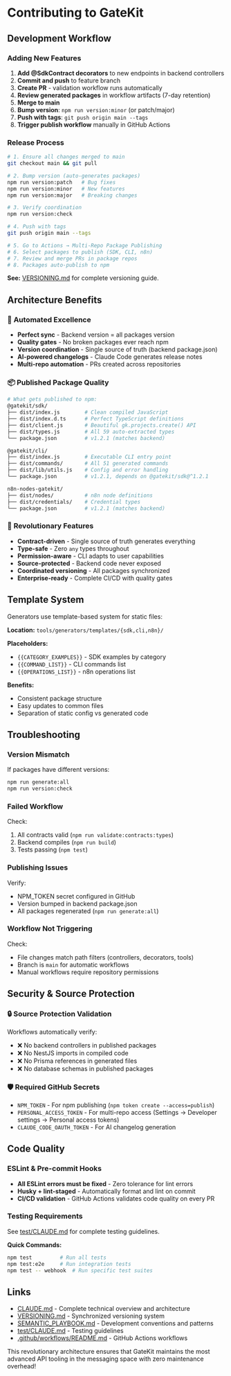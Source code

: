 # Contributing to GateKit

## Development Workflow

### Adding New Features

1. **Add @SdkContract decorators** to new endpoints in backend controllers
2. **Commit and push** to feature branch
3. **Create PR** - validation workflow runs automatically
4. **Review generated packages** in workflow artifacts (7-day retention)
5. **Merge to main**
6. **Bump version**: `npm run version:minor` (or patch/major)
7. **Push with tags**: `git push origin main --tags`
8. **Trigger publish workflow** manually in GitHub Actions

### Release Process

```bash
# 1. Ensure all changes merged to main
git checkout main && git pull

# 2. Bump version (auto-generates packages)
npm run version:patch   # Bug fixes
npm run version:minor   # New features
npm run version:major   # Breaking changes

# 3. Verify coordination
npm run version:check

# 4. Push with tags
git push origin main --tags

# 5. Go to Actions → Multi-Repo Package Publishing
# 6. Select packages to publish (SDK, CLI, n8n)
# 7. Review and merge PRs in package repos
# 8. Packages auto-publish to npm
```

**See:** [VERSIONING.md](./VERSIONING.md) for complete versioning guide.

## Architecture Benefits

### 🚀 **Automated Excellence**

- **Perfect sync** - Backend version = all packages version
- **Quality gates** - No broken packages ever reach npm
- **Version coordination** - Single source of truth (backend package.json)
- **AI-powered changelogs** - Claude Code generates release notes
- **Multi-repo automation** - PRs created across repositories

### 📦 **Published Package Quality**

```bash
# What gets published to npm:
@gatekit/sdk/
├── dist/index.js        # Clean compiled JavaScript
├── dist/index.d.ts      # Perfect TypeScript definitions
├── dist/client.js       # Beautiful gk.projects.create() API
├── dist/types.js        # All 59 auto-extracted types
└── package.json         # v1.2.1 (matches backend)

@gatekit/cli/
├── dist/index.js        # Executable CLI entry point
├── dist/commands/       # All 51 generated commands
├── dist/lib/utils.js    # Config and error handling
└── package.json         # v1.2.1, depends on @gatekit/sdk@^1.2.1

n8n-nodes-gatekit/
├── dist/nodes/          # n8n node definitions
├── dist/credentials/    # Credential types
└── package.json         # v1.2.1 (matches backend)
```

### 🎯 **Revolutionary Features**

- **Contract-driven** - Single source of truth generates everything
- **Type-safe** - Zero `any` types throughout
- **Permission-aware** - CLI adapts to user capabilities
- **Source-protected** - Backend code never exposed
- **Coordinated versioning** - All packages synchronized
- **Enterprise-ready** - Complete CI/CD with quality gates

## Template System

Generators use template-based system for static files:

**Location:** `tools/generators/templates/{sdk,cli,n8n}/`

**Placeholders:**

- `{{CATEGORY_EXAMPLES}}` - SDK examples by category
- `{{COMMAND_LIST}}` - CLI commands list
- `{{OPERATIONS_LIST}}` - n8n operations list

**Benefits:**

- Consistent package structure
- Easy updates to common files
- Separation of static config vs generated code

## Troubleshooting

### Version Mismatch

If packages have different versions:

```bash
npm run generate:all
npm run version:check
```

### Failed Workflow

Check:

1. All contracts valid (`npm run validate:contracts:types`)
2. Backend compiles (`npm run build`)
3. Tests passing (`npm test`)

### Publishing Issues

Verify:

- NPM_TOKEN secret configured in GitHub
- Version bumped in backend package.json
- All packages regenerated (`npm run generate:all`)

### Workflow Not Triggering

Check:

- File changes match path filters (controllers, decorators, tools)
- Branch is `main` for automatic workflows
- Manual workflows require repository permissions

## Security & Source Protection

### 🔒 **Source Protection Validation**

Workflows automatically verify:

- ❌ No backend controllers in published packages
- ❌ No NestJS imports in compiled code
- ❌ No Prisma references in generated files
- ❌ No database schemas in published packages

### 🛡️ **Required GitHub Secrets**

- `NPM_TOKEN` - For npm publishing (`npm token create --access=publish`)
- `PERSONAL_ACCESS_TOKEN` - For multi-repo access (Settings → Developer settings → Personal access tokens)
- `CLAUDE_CODE_OAUTH_TOKEN` - For AI changelog generation

## Code Quality

### ESLint & Pre-commit Hooks

- **All ESLint errors must be fixed** - Zero tolerance for lint errors
- **Husky + lint-staged** - Automatically format and lint on commit
- **CI/CD validation** - GitHub Actions validates code quality on every PR

### Testing Requirements

See [test/CLAUDE.md](./test/CLAUDE.md) for complete testing guidelines.

**Quick Commands:**

```bash
npm test         # Run all tests
npm test:e2e     # Run integration tests
npm test -- webhook  # Run specific test suites
```

## Links

- [CLAUDE.md](./CLAUDE.md) - Complete technical overview and architecture
- [VERSIONING.md](./VERSIONING.md) - Synchronized versioning system
- [SEMANTIC_PLAYBOOK.md](./SEMANTIC_PLAYBOOK.md) - Development conventions and patterns
- [test/CLAUDE.md](./test/CLAUDE.md) - Testing guidelines
- [.github/workflows/README.md](./.github/workflows/README.md) - GitHub Actions workflows

This revolutionary architecture ensures that GateKit maintains the most advanced API tooling in the messaging space with zero maintenance overhead!
